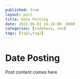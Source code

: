 ```yaml
---
published: true
layout: post
title: Date Posting
date: 2022-06-01 14:28:00 -0000
categories: [codebase, seo]
tags: [tag1,tag2]
---
```


# Date Posting

Post content comes here
